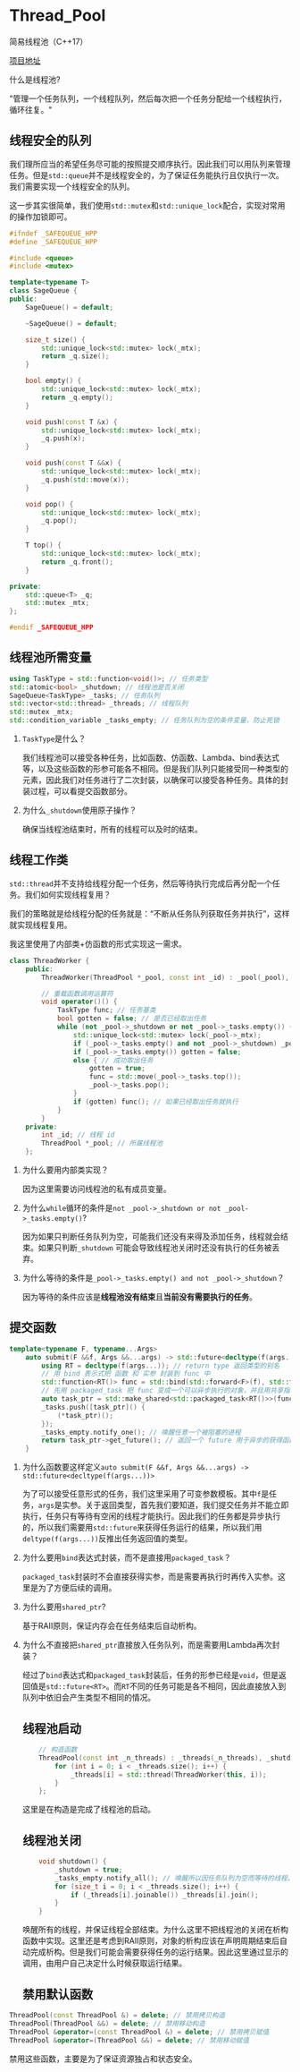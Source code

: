 # Thread_Pool
简易线程池（C++17）

[项目地址](https://github.com/PHarr-mx/Thread_Pool/)

什么是线程池? 

"管理一个任务队列，一个线程队列，然后每次把一个任务分配给一个线程执行，循环往复。"

## 线程安全的队列
我们理所应当的希望任务尽可能的按照提交顺序执行。因此我们可以用队列来管理任务。但是`std::queue`并不是线程安全的，为了保证任务能执行且仅执行一次。我们需要实现一个线程安全的队列。

这一步其实很简单，我们使用`std::mutex`和`std::unique_lock`配合，实现对常用的操作加锁即可。

```cpp
#ifndef _SAFEQUEUE_HPP
#define _SAFEQUEUE_HPP

#include <queue>
#include <mutex>

template<typename T>
class SageQueue {
public:
    SageQueue() = default;

    ~SageQueue() = default;

    size_t size() {
        std::unique_lock<std::mutex> lock(_mtx);
        return _q.size();
    }

    bool empty() {
        std::unique_lock<std::mutex> lock(_mtx);
        return _q.empty();
    }

    void push(const T &x) {
        std::unique_lock<std::mutex> lock(_mtx);
        _q.push(x);
    }

    void push(const T &&x) {
        std::unique_lock<std::mutex> lock(_mtx);
        _q.push(std::move(x));
    }

    void pop() {
        std::unique_lock<std::mutex> lock(_mtx);
        _q.pop();
    }

    T top() {
        std::unique_lock<std::mutex> lock(_mtx);
        return _q.front();
    }

private:
    std::queue<T> _q;
    std::mutex _mtx;
};

#endif _SAFEQUEUE_HPP

```

## 线程池所需变量

```cpp
using TaskType = std::function<void()>; // 任务类型
std::atomic<bool> _shutdown; // 线程池是否关闭
SageQueue<TaskType> _tasks; // 任务队列
std::vector<std::thread> _threads; // 线程队列
std::mutex _mtx;
std::condition_variable _tasks_empty; // 任务队列为空的条件变量，防止死锁
```

1. `TaskType`是什么？

    我们线程池可以接受各种任务，比如函数、仿函数、Lambda、bind表达式等，以及这些函数的形参可能各不相同。但是我们队列只能接受同一种类型的元素，因此我们对任务进行了二次封装，以确保可以接受各种任务。具体的封装过程，可以看提交函数部分。 

2. 为什么`_shutdown`使用原子操作？

    确保当线程池结束时，所有的线程可以及时的结束。

## 线程工作类

`std::thread`并不支持给线程分配一个任务，然后等待执行完成后再分配一个任务。我们如何实现线程复用？

我们的策略就是给线程分配的任务就是：“不断从任务队列获取任务并执行”，这样就实现线程复用。

我这里使用了内部类+仿函数的形式实现这一需求。
```cpp
class ThreadWorker {
    public:
        ThreadWorker(ThreadPool *_pool, const int _id) : _pool(_pool), _id(_id) {};

        // 重载函数调用运算符
        void operator()() {
            TaskType func; // 任务基类
            bool gotten = false; // 是否已经取出任务
            while (not _pool->_shutdown or not _pool->_tasks.empty()) {
                std::unique_lock<std::mutex> lock(_pool->_mtx);
                if (_pool->_tasks.empty() and not _pool->_shutdown) _pool->_tasks_empty.wait(lock);
                if (_pool->_tasks.empty()) gotten = false;
                else { // 成功取出任务
                    gotten = true;
                    func = std::move(_pool->_tasks.top());
                    _pool->_tasks.pop();
                }
                if (gotten) func(); // 如果已经取出任务就执行
            }
        }
    private:
        int _id; // 线程 id
        ThreadPool *_pool; // 所属线程池
    };
```
1. 为什么要用内部类实现？ 

    因为这里需要访问线程池的私有成员变量。

2. 为什么`while`循环的条件是`not _pool->_shutdown or not _pool->_tasks.empty()`?

    因为如果只判断任务队列为空，可能我们还没有来得及添加任务，线程就会结束。如果只判断`_shutdown` 可能会导致线程池关闭时还没有执行的任务被丢弃。

3. 为什么等待的条件是`_pool->_tasks.empty() and not _pool->_shutdown`？

    因为等待的条件应该是**线程池没有结束**且**当前没有需要执行的任务**。

## 提交函数

```cpp
template<typename F, typename...Args>
    auto submit(F &&f, Args &&...args) -> std::future<decltype(f(args...))> { // f是函数, args是实参
        using RT = decltype(f(args...)); // return type 返回类型的别名
        // 用 bind 表示式把 函数 和 实参 封装到 func 中
        std::function<RT()> func = std::bind(std::forward<F>(f), std::forward<Args>(args)...);
        // 先用 packaged_task 把 func 变成一个可以异步执行的对象，并且用共享指针来访问他
        auto task_ptr = std::make_shared<std::packaged_task<RT()>>(func);
        _tasks.push([task_ptr]() {
            (*task_ptr)();
        });
        _tasks_empty.notify_one(); // 唤醒任意一个被阻塞的进程
        return task_ptr->get_future(); // 返回一个 future 用于异步的获得函数运行的结果
    }
```

1. 为什么函数要这样定义`auto submit(F &&f, Args &&...args) -> std::future<decltype(f(args...))>`

    为了可以接受任意形式的任务，我们这里采用了可变参数模板。其中`f`是任务，`args`是实参。关于返回类型，首先我们要知道，我们提交任务并不能立即执行，任务只有等待有空闲的线程才能执行。因此我们的任务都是异步执行的，所以我们需要用`std::future`来获得任务运行的结果，所以我们用`deltype(f(args...))`反推出任务返回值的类型。

2. 为什么要用`bind`表达式封装，而不是直接用`packaged_task`？

    `packaged_task`封装时不会直接获得实参，而是需要再执行时再传入实参。这里是为了方便后续的调用。

3. 为什么要用`shared_ptr`?

    基于RAII原则，保证内存会在任务结束后自动析构。

4. 为什么不直接把`shared_ptr`直接放入任务队列，而是需要用Lambda再次封装？

    经过了`bind`表达式和`packaged_task`封装后，任务的形参已经是`void`，但是返回值是`std::future<RT>`。而`RT`不同的任务可能是各不相同，因此直接放入到队列中依旧会产生类型不相同的情况。

    ## 线程池启动

    ```cpp
    	// 构造函数
        ThreadPool(const int _n_threads) : _threads(_n_threads), _shutdown(false) {
            for (int i = 0; i < _threads.size(); i++) {
                _threads[i] = std::thread(ThreadWorker(this, i));
            }
        };
    ```

    这里是在构造是完成了线程池的启动。

    ## 线程池关闭

    ```cpp
    	void shutdown() {
            _shutdown = true;
            _tasks_empty.notify_all(); // 唤醒所以因任务队列为空而等待的线程。
            for (size_t i = 0; i < _threads.size(); i++) {
                if (_threads[i].joinable()) _threads[i].join();
            }
        }
    ```

    唤醒所有的线程，并保证线程全部结束。为什么这里不把线程池的关闭在析构函数中实现。这里还是考虑到RAII原则，对象的析构应该在声明周期结束后自动完成析构。但是我们可能会需要获得任务的运行结果。因此这里通过显示的调用，由用户自己决定什么时候获取运行结果。

    ## 禁用默认函数

```cpp
ThreadPool(const ThreadPool &) = delete; // 禁用拷贝构造
ThreadPool(ThreadPool &&) = delete; // 禁用移动构造
ThreadPool &operator=(const ThreadPool &) = delete; // 禁用拷贝赋值
ThreadPool &operator=(ThreadPool &&) = delete; // 禁用移动赋值
```

禁用这些函数，主要是为了保证资源独占和状态安全。

